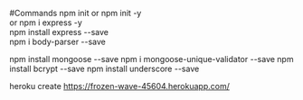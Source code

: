 #Commands
npm init
	or npm init -y  
	or npm i express -y  
npm install express --save  
npm i body-parser --save

npm install mongoose --save
npm i mongoose-unique-validator --save
npm install bcrypt --save
npm install underscore --save

heroku create
https://frozen-wave-45604.herokuapp.com/